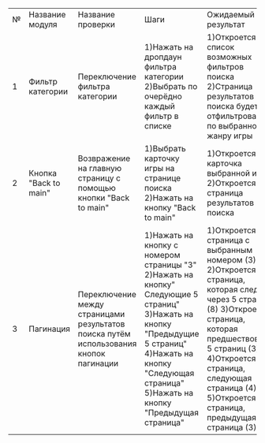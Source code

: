 | | | | | | | |
|-|-|-|-|-|-|-|
|№|Название модуля|Название проверки|Шаги|Ожидаемый результат|Фактический результат|Комментарий|
|1|Фильтр категории|Переключение фильтра категории|1)Нажать на дропдаун фильтра категории 2)Выбрать по очерёдно каждый фильтр в списке|1)Откроется список возможных фильтров поиска 2)Страница результатов поиска будет отфильтрована по выбранному жанру игры|1)Открылся список возможных фильтров поиска 2)Страница результатов поиска отфильтрована по выбранному жанру игры|Фильтр "not chosen" не работает. Баг описан в BUGS.md|
|2|Кнопка "Back to main"|Возвражение на главную страницу с помощью кнопки "Back to main"|1)Выбрать карточку игры на странице поиска 2)Нажать на кнопку "Back to main"|1)Откроется карточка выбранной игры 2)Откроется страница результатов поиска|1)Открылась карточка выбранной игры 2)Открылась страница результатов поиска| |
|3|Пагинация|Переключение между страницами результатов поиска путём использования кнопок пагинации|1)Нажать на кнопку с номером страницы "3" 2)Нажать на кнопку" Следующие 5 страниц" 3)Нажать на кнопку "Предыдущие 5 страниц" 4)Нажать на кнопку "Следующая страница" 5)Нажать на кнопку "Предыдущая страница"|1)Откроется страница с выбранным номером (3) 2)Откроется страница, которая следует через 5 страниц (8) 3)Откроется страница, которая предшествовала 5 страниц (3) 4)Откроется страница, следующая страница (4) 5)Откроется страница, предыдущая страница (3)|1)Открылась страница с выбранным номером (3) 2)Открылась страница, которая следует через 5 страниц (8) 3)Открылась страница, которая предшествовала 5 страниц (3) 4)Открылась страница, следующая страница (4) 5)Открылась страница, предыдущая страница (3)| |
